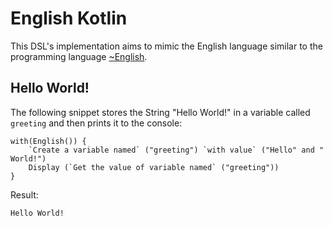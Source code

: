 # English Kotlin

This DSL's implementation aims to mimic the English language similar to the
programming language [~English](https://esolangs.org/wiki/~English).

## Hello World!

The following snippet stores the String "Hello World!" in a variable called
`greeting` and then prints it to the console:

```
with(English()) {
    `Create a variable named` ("greeting") `with value` ("Hello" and " World!")
    Display (`Get the value of variable named` ("greeting"))
}
```

Result:

`Hello World!`
